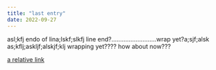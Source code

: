 ```yaml
---
title: "last entry"
date: 2022-09-27
---
```


asl;kfj endo of lina;lskf;slkfj line end?..........................wrap yet?a;sjf;alsk  as;kflj;askljf;alskjf;klj wrapping yet???? how about now???

[a relative link](../../test-blog/_posts/2022-09-27-created-last.md)
